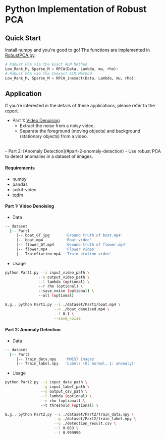 # Python Implementation of Robust PCA

## Quick Start
Install numpy and you're good to go! The functions are implemented in [RobustPCA.py](./RobustPCA.py).
```python
# Robust PCA via the Exact ALM Method
Low_Rank_M, Sparse_M = RPCA(Data, Lambda, mu, rho):
# Robust PCA via the Inexact ALM Method
Low_Rank_M, Sparse_M = RPCA_inexact(Data, Lambda, mu, rho):
```


## Application
If you're interested in the details of these applications, please refer to the [report](./Applications.pdf).

- Part 1: [Video Denoising](#part-1-video-denoising)
    - Extract the noise from a noisy video.
    - Separate the foreground (moving objects) and background (stationary objects) from a video. 
<br />
- Part 2: [Anomaly Detection](#part-2-anomaly-detection)
    - Use robust PCA to detect anomalies in a dataset of images.


#### Requirements
- numpy
- pandas
- scikit-video
- tqdm


#### Part 1: Video Denoising
- Data
```bash
-- dataset
  |-- Part1
     |-- boat_GT.jpg       'Ground truth of boat.mp4'
     |-- boat.mp4          'Boat video'
     |-- flower_GT.mp4     'Ground truth of flower.mp4'
     |-- flower.mp4        'Flower video'
     |-- TrainStation.mp4  'Train station video'
```
- Usage
```bash
python Part1.py --i input_video_path \
               --o output_video_path \
               --l lambda (optional) \
               --r rho (optional) \
               --save_noise (optional) \
               --all (optional)

E.g., python Part1.py --i ./dataset/Part1/boat.mp4 \
                      --o ./boat_denoised.mp4 \
                      --l 0.1 \
                      --save_noise
```


#### Part 2: Anomaly Detection
- Data 
```bash
-- dataset
  |-- Part2
     |-- Train_data.npy    'MNIST Images'
     |-- Train_label.npy   'Labels (0: normal, 1: anomaly)'
```
- Usage
```bash
python Part2.py --i input_data_path \
                --g input_label_path \
                --o output_csv_path \
                --l lambda (optional) \
                --r rho (optional) \
                --t threshold (optional) \

E.g., python Part2.py --i ./dataset/Part2/train_data.npy \
                      --g ./dataset/Part2/train_label.npy \
                      --o ./detection_result.csv \
                      --l 0.053 \
                      --t 0.999999
```